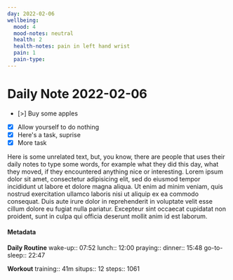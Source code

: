 ```yaml
---
day: 2022-02-06
wellbeing:
  mood: 4
  mood-notes: neutral
  health: 2
  health-notes: pain in left hand wrist
  pain: 1
  pain-type: 
---
```


# Daily Note 2022-02-06

- [>] Buy some apples
- [x] Allow yourself to do nothing
- [x] Here's a task, suprise
- [x] More task

Here is some unrelated text, but, you know, there are people that uses their daily notes to type some words, for example what they did this day, what they moved, if they encountered anything nice or interesting. Lorem ipsum dolor sit amet, consectetur adipisicing elit, sed do eiusmod tempor incididunt ut labore et dolore magna aliqua. Ut enim ad minim veniam, quis nostrud exercitation ullamco laboris nisi ut aliquip ex ea commodo consequat. Duis aute irure dolor in reprehenderit in voluptate velit esse cillum dolore eu fugiat nulla pariatur. Excepteur sint occaecat cupidatat non proident, sunt in culpa qui officia deserunt mollit anim id est laborum.

#### Metadata

**Daily Routine**
wake-up:: 07:52
lunch:: 12:00
praying:: 
dinner:: 15:48
go-to-sleep:: 22:47

**Workout**
training:: 41m
situps:: 12
steps:: 1061
